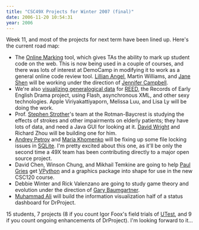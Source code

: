 ```yaml
---
title: "CSC49X Projects for Winter 2007 (final)"
date: 2006-11-20 10:54:31
year: 2006
---
```

Week 11, and most of the projects for next term have been lined up.  Here's the current road map:
<ul>
  <li>The <a href="https://stanley.cs.utoronto.ca/csc49x/drproject/olm">Online Marking</a> tool, which gives TAs the ability to mark up student code on the web. This is now being used in a couple of courses, and there was lots of interest at DemoCamp in modifying it to work as a general online code review tool. <a href="https://stanley.cs.utoronto.ca/csc49x/drproject/olm/wiki/LillianAngel">Lillian Angel</a>, Martin Williams, and <a href="https://www.drproject.org/TreeViz/wiki/JaneShen">Jane Shen</a> will be working under the direction of <a href="http://www.cs.toronto.edu/~campbell">Jennifer Campbell</a>.</li>
  <li>We're also <a href="https://stanley.cs.utoronto.ca/csc49x/drproject/TreeViz">visualizing generalogical data</a> for <a href="http://www.reed.utoronto.ca/index.html">REED</a>, the Records of Early English Drama project, using Flash, asynchronous XML, and other sexy technologies.  Apple Viriyakattiyaporn, Melissa Luu, and Lisa Ly will be doing the work.</li>
  <li>Prof. <a href="http://medbio.utoronto.ca/faculty/strother.html">Stephen Strother</a>'s team at the Rotman-Baycrest is studying the effects of strokes and other impairments on elderly patients; they have lots of data, and need a Java GUI for looking at it.  <a href="https://www.drproject.org/MailClouds/wiki/David">David Wright</a> and Richard Zhou will be building one for him.</li>
  <li><a href="https://www.drproject.org/olm/wiki/AndreyPetrov">Andrey Petrov</a> and <a href="https://www.drproject.org/Sandboxecution/wiki/MariaKhomenko">Maria Khomenko</a> will be fixing up some file locking issues in <a href="http://www.sqlite.org">SQLite</a>. I'm pretty excited about this one, as it'll be only the second time a 49X team has been contributing directly to a major open source project.</li>
  <li>David Chen, Winson Chung, and Mikhail Temkine are going to help <a href="http://www.cs.utoronto.ca/~pgries">Paul Gries</a> get <a href="http://vpython.org/">VPython</a> and a graphics package into shape for use in the new CSC120 course.</li>
  <li>Debbie Winter and Rick Valenzano are going to study game theory and evolution under the direction of <a href="http://www.cs.toronto.edu/~gfb/">Gary Baumgartner</a>.</li>
  <li><a href="https://www.drproject.org/TreeViz/wiki/MuhammadAli">Muhammad Ali</a> will build the information visualization half of a status dashboard for DrProject.</li>
</ul>
15 students, 7 projects (8 if you count Igor Foox's field trials of <a href="https://www.drproject.org/utest">UTest</a>, and 9 if you count ongoing enhancements of DrProject).  I'm looking forward to it…

